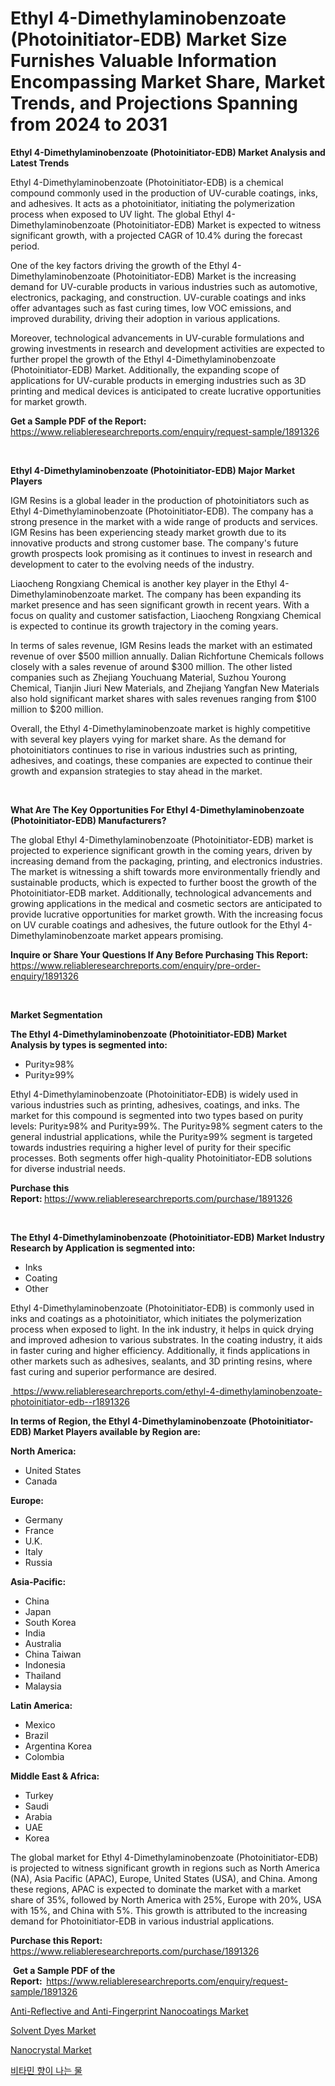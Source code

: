 <p><h1>Ethyl 4-Dimethylaminobenzoate (Photoinitiator-EDB) Market Size Furnishes Valuable Information Encompassing Market Share, Market Trends, and Projections Spanning from 2024 to 2031</h1></p><p><strong>Ethyl 4-Dimethylaminobenzoate (Photoinitiator-EDB) Market Analysis and Latest Trends</strong></p>
<p><p>Ethyl 4-Dimethylaminobenzoate (Photoinitiator-EDB) is a chemical compound commonly used in the production of UV-curable coatings, inks, and adhesives. It acts as a photoinitiator, initiating the polymerization process when exposed to UV light. The global Ethyl 4-Dimethylaminobenzoate (Photoinitiator-EDB) Market is expected to witness significant growth, with a projected CAGR of 10.4% during the forecast period.</p><p>One of the key factors driving the growth of the Ethyl 4-Dimethylaminobenzoate (Photoinitiator-EDB) Market is the increasing demand for UV-curable products in various industries such as automotive, electronics, packaging, and construction. UV-curable coatings and inks offer advantages such as fast curing times, low VOC emissions, and improved durability, driving their adoption in various applications.</p><p>Moreover, technological advancements in UV-curable formulations and growing investments in research and development activities are expected to further propel the growth of the Ethyl 4-Dimethylaminobenzoate (Photoinitiator-EDB) Market. Additionally, the expanding scope of applications for UV-curable products in emerging industries such as 3D printing and medical devices is anticipated to create lucrative opportunities for market growth.</p></p>
<p><strong>Get a Sample PDF of the Report:&nbsp;</strong> <a href="https://www.reliableresearchreports.com/enquiry/request-sample/1891326">https://www.reliableresearchreports.com/enquiry/request-sample/1891326</a></p>
<p>&nbsp;</p>
<p><strong>Ethyl 4-Dimethylaminobenzoate (Photoinitiator-EDB) Major Market Players</strong></p>
<p><p>IGM Resins is a global leader in the production of photoinitiators such as Ethyl 4-Dimethylaminobenzoate (Photoinitiator-EDB). The company has a strong presence in the market with a wide range of products and services. IGM Resins has been experiencing steady market growth due to its innovative products and strong customer base. The company's future growth prospects look promising as it continues to invest in research and development to cater to the evolving needs of the industry.</p><p>Liaocheng Rongxiang Chemical is another key player in the Ethyl 4-Dimethylaminobenzoate market. The company has been expanding its market presence and has seen significant growth in recent years. With a focus on quality and customer satisfaction, Liaocheng Rongxiang Chemical is expected to continue its growth trajectory in the coming years.</p><p>In terms of sales revenue, IGM Resins leads the market with an estimated revenue of over $500 million annually. Dalian Richfortune Chemicals follows closely with a sales revenue of around $300 million. The other listed companies such as Zhejiang Youchuang Material, Suzhou Yourong Chemical, Tianjin Jiuri New Materials, and Zhejiang Yangfan New Materials also hold significant market shares with sales revenues ranging from $100 million to $200 million.</p><p>Overall, the Ethyl 4-Dimethylaminobenzoate market is highly competitive with several key players vying for market share. As the demand for photoinitiators continues to rise in various industries such as printing, adhesives, and coatings, these companies are expected to continue their growth and expansion strategies to stay ahead in the market.</p></p>
<p>&nbsp;</p>
<p><strong>What Are The Key Opportunities For Ethyl 4-Dimethylaminobenzoate (Photoinitiator-EDB) Manufacturers?</strong></p>
<p><p>The global Ethyl 4-Dimethylaminobenzoate (Photoinitiator-EDB) market is projected to experience significant growth in the coming years, driven by increasing demand from the packaging, printing, and electronics industries. The market is witnessing a shift towards more environmentally friendly and sustainable products, which is expected to further boost the growth of the Photoinitiator-EDB market. Additionally, technological advancements and growing applications in the medical and cosmetic sectors are anticipated to provide lucrative opportunities for market growth. With the increasing focus on UV curable coatings and adhesives, the future outlook for the Ethyl 4-Dimethylaminobenzoate market appears promising.</p></p>
<p><strong>Inquire or Share Your Questions If Any Before Purchasing This Report:</strong> <a href="https://www.reliableresearchreports.com/enquiry/pre-order-enquiry/1891326">https://www.reliableresearchreports.com/enquiry/pre-order-enquiry/1891326</a></p>
<p>&nbsp;</p>
<p><strong>Market Segmentation</strong></p>
<p><strong>The Ethyl 4-Dimethylaminobenzoate (Photoinitiator-EDB) Market Analysis by types is segmented into:</strong></p>
<p><ul><li>Purity≥98%</li><li>Purity≥99%</li></ul></p>
<p><p>Ethyl 4-Dimethylaminobenzoate (Photoinitiator-EDB) is widely used in various industries such as printing, adhesives, coatings, and inks. The market for this compound is segmented into two types based on purity levels: Purity≥98% and Purity≥99%. The Purity≥98% segment caters to the general industrial applications, while the Purity≥99% segment is targeted towards industries requiring a higher level of purity for their specific processes. Both segments offer high-quality Photoinitiator-EDB solutions for diverse industrial needs.</p></p>
<p><strong>Purchase this Report:&nbsp;</strong><a href="https://www.reliableresearchreports.com/purchase/1891326">https://www.reliableresearchreports.com/purchase/1891326</a></p>
<p>&nbsp;</p>
<p><strong>The Ethyl 4-Dimethylaminobenzoate (Photoinitiator-EDB) Market Industry Research by Application is segmented into:</strong></p>
<p><ul><li>Inks</li><li>Coating</li><li>Other</li></ul></p>
<p><p>Ethyl 4-Dimethylaminobenzoate (Photoinitiator-EDB) is commonly used in inks and coatings as a photoinitiator, which initiates the polymerization process when exposed to light. In the ink industry, it helps in quick drying and improved adhesion to various substrates. In the coating industry, it aids in faster curing and higher efficiency. Additionally, it finds applications in other markets such as adhesives, sealants, and 3D printing resins, where fast curing and superior performance are desired.</p></p>
<p><a href="https://www.reliableresearchreports.com/ethyl-4-dimethylaminobenzoate-photoinitiator-edb--r1891326">&nbsp;https://www.reliableresearchreports.com/ethyl-4-dimethylaminobenzoate-photoinitiator-edb--r1891326</a></p>
<p><strong>In terms of Region, the Ethyl 4-Dimethylaminobenzoate (Photoinitiator-EDB) Market Players available by Region are:</strong></p>
<p>
    <p> <strong> North America: </strong>
        <ul>
            <li>United States</li>
            <li>Canada</li>
        </ul>
        </p> 
    <p> <strong> Europe: </strong>
        <ul>
            <li>Germany</li>
            <li>France</li>
            <li>U.K.</li>
            <li>Italy</li>
            <li>Russia</li>
        </ul>
        </p> 
    <p> <strong> Asia-Pacific: </strong>
        <ul>
            <li>China</li>
            <li>Japan</li>
            <li>South Korea</li>
            <li>India</li>
            <li>Australia</li>
            <li>China Taiwan</li>
            <li>Indonesia</li>
            <li>Thailand</li>
            <li>Malaysia</li>
        </ul>
        </p> 
    <p> <strong> Latin America: </strong>
        <ul>
            <li>Mexico</li>
            <li>Brazil</li>
            <li>Argentina Korea</li>
            <li>Colombia</li>
        </ul>
        </p> 
    <p> <strong> Middle East & Africa: </strong>
        <ul>
            <li>Turkey</li>
            <li>Saudi</li>
            <li>Arabia</li>
            <li>UAE</li>
            <li>Korea</li>
        </ul>
    </p>
    </p>
<p><p>The global market for Ethyl 4-Dimethylaminobenzoate (Photoinitiator-EDB) is projected to witness significant growth in regions such as North America (NA), Asia Pacific (APAC), Europe, United States (USA), and China. Among these regions, APAC is expected to dominate the market with a market share of 35%, followed by North America with 25%, Europe with 20%, USA with 15%, and China with 5%. This growth is attributed to the increasing demand for Photoinitiator-EDB in various industrial applications.</p></p>
<p><strong>Purchase this Report: </strong><a href="https://www.reliableresearchreports.com/purchase/1891326">https://www.reliableresearchreports.com/purchase/1891326</a></p>
<p>&nbsp;<strong>Get a Sample PDF of the Report:&nbsp;&nbsp;</strong><a href="https://www.reliableresearchreports.com/enquiry/request-sample/1891326">https://www.reliableresearchreports.com/enquiry/request-sample/1891326</a></p>
<p><strong></strong></p>
<p><p><a href="https://github.com/jeremySnyder277/Market-Research-Report-List-1/blob/main/anti-reflective-and-anti-fingerprint-nanocoatings-market.md">Anti-Reflective and Anti-Fingerprint Nanocoatings Market</a></p><p><a href="https://medium.com/@amyjacobi/solvent-dyes-industry-analysis-report-its-market-size-share-trends-by-application-region-399a9d78de10">Solvent Dyes Market</a></p><p><a href="https://medium.com/@clairhane1992/nanocrystal-market-research-report-market-forecast-and-growth-prospects-with-a-steady-cagr-of-6-6-3e98965d9235">Nanocrystal Market</a></p><p><a href="https://github.com/kimvicki3212024/Market-Research-Report-List-1/blob/main/57881029473.md">비타민 향이 나는 물</a></p></p>